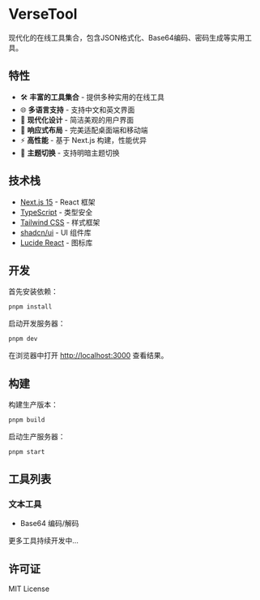 # VerseTool

现代化的在线工具集合，包含JSON格式化、Base64编码、密码生成等实用工具。

## 特性

- 🛠️ **丰富的工具集合** - 提供多种实用的在线工具
- 🌐 **多语言支持** - 支持中文和英文界面
- 🎨 **现代化设计** - 简洁美观的用户界面
- 📱 **响应式布局** - 完美适配桌面端和移动端
- ⚡ **高性能** - 基于 Next.js 构建，性能优异
- 🌙 **主题切换** - 支持明暗主题切换

## 技术栈

- [Next.js 15](https://nextjs.org/) - React 框架
- [TypeScript](https://www.typescriptlang.org/) - 类型安全
- [Tailwind CSS](https://tailwindcss.com/) - 样式框架
- [shadcn/ui](https://ui.shadcn.com/) - UI 组件库
- [Lucide React](https://lucide.dev/) - 图标库

## 开发

首先安装依赖：

```bash
pnpm install
```

启动开发服务器：

```bash
pnpm dev
```

在浏览器中打开 [http://localhost:3000](http://localhost:3000) 查看结果。

## 构建

构建生产版本：

```bash
pnpm build
```

启动生产服务器：

```bash
pnpm start
```

## 工具列表

### 文本工具

- Base64 编码/解码

更多工具持续开发中...

## 许可证

MIT License
